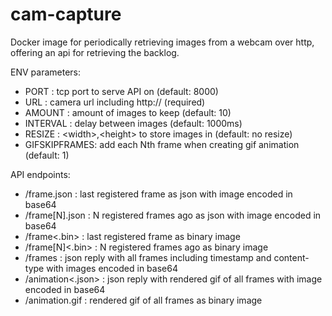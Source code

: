 # cam-capture

Docker image for periodically retrieving images from a webcam over http, offering an api for retrieving the backlog.

ENV parameters:

- PORT :     tcp port to serve API on (default: 8000)
- URL :      camera url including http:// (required)
- AMOUNT :   amount of images to keep (default: 10)
- INTERVAL : delay between images (default: 1000ms)
- RESIZE :  \<width\>,\<height\> to store images in (default: no resize)
- GIFSKIPFRAMES: add each Nth frame when creating gif animation (default: 1)

API endpoints:
- /frame.json       : last registered frame as json with image encoded in base64
- /frame[N].json    : N registered frames ago as json with image encoded in base64
- /frame<.bin>      : last registered frame as binary image
- /frame[N]<.bin>   : N registered frames ago as binary image
- /frames           : json reply with all frames including timestamp and content-type with images encoded in base64
- /animation<.json> : json reply with rendered gif of all frames with image encoded in base64
- /animation.gif    : rendered gif of all frames as binary image
